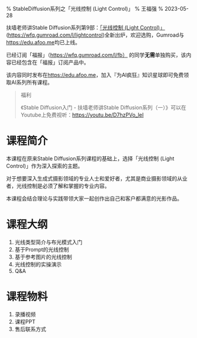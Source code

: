 % StableDiffusion系列之「光线控制 (Light Control)」
% 王福强
% 2023-05-28

扶墙老师讲Stable Diffusion系列第9部：[「光线控制 (Light Control)」](https://wfq.gumroad.com/l/lightcontrol)(https://wfq.gumroad.com/l/lightcontrol)全新出炉，欢迎选购，Gumroad与<https://edu.afoo.me>均已上线。

已经订阅「福报」（https://wfq.gumroad.com/l/fb） 的同学**无需**单独购买，该内容已经包含在「福报」订阅产品中。

该内容同时发布在<https://edu.afoo.me>，加入『为AI疯狂』知识星球即可免费领取AI系列所有课程。

> 福利
> 
> 《Stable Diffusion入门 - 扶墙老师讲Stable Diffusion系列（一）》可以在Youtube上免费视听：<https://youtu.be/D7hzPVo_leI>

# 课程简介

本课程在原来Stable Diffusion系列课程的基础上，选择「光线控制 (Light Control)」作为深入探索的主题。

对于想要深入生成式摄影领域的专业人士和爱好者，尤其是商业摄影领域的从业者，光线控制是必须了解和掌握的专业内容。

本课程会结合理论与实践带领大家一起创作出自己和客户都满意的光影作品。

# 课程大纲

1. 光线类型简介与布光模式入门
2. 基于Prompt的光线控制
3. 基于参考图片的光线控制
4. 光线控制的实操演示
5. Q&A

# 课程物料

1. 录播视频
2. 课程PPT
3. 售后联系方式




